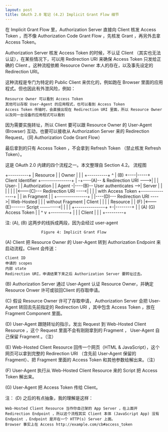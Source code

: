 ```yaml
---
layout: post
title: OAuth 2.0 笔记 (4.2) Implicit Grant Flow 细节
---
```


在 Implicit Grant Flow 里，Authorization Server 直接向 Client 核发 Access Token ，而不像 Authorization Code Grant Flow ，先核发 Grant ，再另外去拿 Access Token。

Authorization Server 核发 Access Token 的时候，不认证 Client （其实也无法认证），在某些情况下，可以用 Redirection URI 来确保 Access Token 只发给正确的 Client 。这种流程依赖 Resource Owner 本人的存在，以及事先设定的 Redirection URI。

这种流程是专门为特定的 Public Client 来优化的，例如跑在 Browser 里面的应用程式。但也因此有外泄风险，例如：

    Resource Owner 可以看到 Access Token
    其他可以存取 User-Agent 的应用程式，也可以看到 Access Token
    Access Token 传输时，会直接出现在 Redirection URI 里面，所以 Resource Owner 以及同一台设备的应用程式可以看到

因为需要实施转址，所以 Client 要可以跟 Resource Owner 的 User-Agent (Browser) 互动，也要可以接收从 Authorization Server 来的 Redirection Request。（同 Authorization Code Grant Flow）

最后拿到的只有 Access Token ，不会拿到 Refresh Token （禁止核发 Refresh Token）。

这是 OAuth 2.0 内建的四个流程之一。本文整理自 Section 4.2。
流程图

+----------+
| Resource |
|  Owner   |
|          |
+----------+
     ^
     |
    (B)
+----|-----+          Client Identifier     +---------------+
|         -+----(A)-- & Redirection URI --->|               |
|  User-   |                                | Authorization |
|  Agent  -|----(B)-- User authenticates -->|     Server    |
|          |                                |               |
|          |<---(C)--- Redirection URI ----<|               |
|          |          with Access Token     +---------------+
|          |            in Fragment
|          |                                +---------------+
|          |----(D)--- Redirection URI ---->|   Web-Hosted  |
|          |          without Fragment      |     Client    |
|          |                                |    Resource   |
|     (F)  |<---(E)------- Script ---------<|               |
|          |                                +---------------+
+-|--------+
  |    |
 (A)  (G) Access Token
  |    |
  ^    v
+---------+
|         |
|  Client |
|         |
+---------+

注: (A), (B) 这两步的线拆成两段，因为会经过 user-agent

                    Figure 4: Implicit Grant Flow

(A) Client 把 Resource Owner 的 User-Agent 转到 Authorization Endpoint 来启动流程。Client 会传送：

    Client ID
    申请的 scopes
    内部 state
    Redirection URI，申请结果下来之后 Authorization Server 要转址过去。

(B) Authorization Server 通过 User-Agent 认证 Resource Owner，并确定 Resource Onwer 许可或驳回Client 的存取申请。

(C) 假设 Resource Owner 许可了存取申请， Authorization Server 会把 User-Agent 转回去先前指定的 Redirection URI ，其中包含 Access Token ，放在 Fragment Component 里面。

(D) User-Agent 跟随转址的指示，发出 Request 到 Web-Hosted Client Resource ，这个 Request 里面不会有刚刚拿到的 Fragment ， User-Agent 自己保留 Fragment 。（注）

(E) Web-Hosted Client Resource 回传一个网页（HTML & JavaScript），这个网页可以拿到完整的 Redirection URI （含先前 User-Agent 保留的 Fragment）、把 Fragment 里面的 Access Token 和其他参数给解出来。（注）

(F) User-Agent 执行从 Web-Hosted Client Resource 来的 Script 把 Access Token 解出来。

(G) User-Agent 把 Access Token 传给 Client。

注： (D) 之后的有点抽象，我的理解是这样：

    Web-Hosted Client Resource 当作你自己架的 App Server ，在上面开 Redirection Endpoint ，所以这个流程其实 Client 本体 (JavaScript App) 没有 Endpoint ，Endpoint 是开在一个 HTTP(s) Server 上面。
    Browser 事实上在 Access http://example.com/cb#access_token